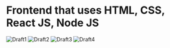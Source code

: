 # Frontend that uses HTML, CSS, React JS, Node JS 
![Draft1](https://cdn.discordapp.com/attachments/931674944063029259/1192980173935607848/image.png?ex=65ab0c5d&is=6598975d&hm=134b84ee3a3101d793ce25886ab78a9db94743acfac83f633ab998c42ebdae57&)
![Draft2](https://cdn.discordapp.com/attachments/931674944063029259/1192982784860508160/image.png?ex=65ab0ecc&is=659899cc&hm=a289bb1d26501678c69f8cf0d094abd45d91c0f42a5e66ee5513daef9aef1fe1&)
![Draft3](https://cdn.discordapp.com/attachments/931674944063029259/1192983023793209534/image.png?ex=65ab0f05&is=65989a05&hm=b90fd368867a3d466db16abf8844d86993b3e69e6e01eef5ffad3c899a0ccb1d&)
![Draft4](https://cdn.discordapp.com/attachments/931674944063029259/1192983101740163112/image.png?ex=65ab0f18&is=65989a18&hm=b8b92d128ae37fb9992bc2c9bc7b2b15df6133c0b84f970b1f7d6ff1abb5bcc5&)
